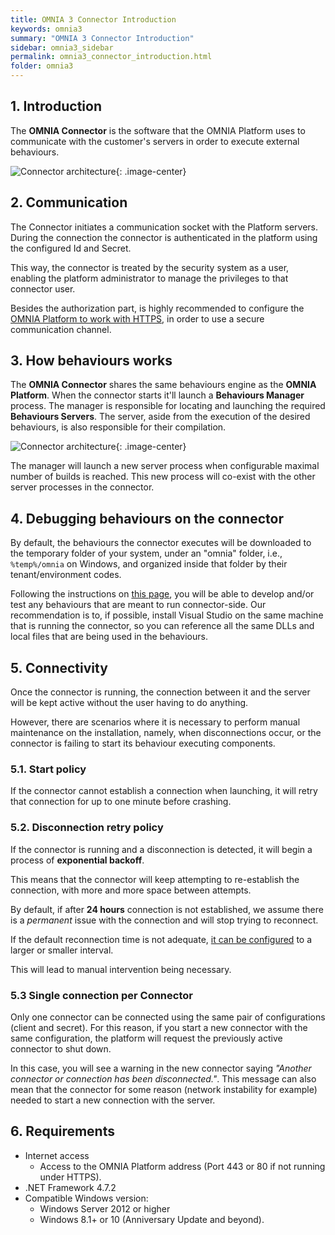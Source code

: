 ```yaml
---
title: OMNIA 3 Connector Introduction
keywords: omnia3
summary: "OMNIA 3 Connector Introduction"
sidebar: omnia3_sidebar
permalink: omnia3_connector_introduction.html
folder: omnia3
---
```



## 1. Introduction

The **OMNIA Connector** is the software that the OMNIA Platform uses to communicate with the customer's servers in order to execute external behaviours. 

![Connector architecture](images\connector.png){: .image-center}

## 2. Communication
The Connector initiates a communication socket with the Platform servers. During the connection the connector is authenticated in the platform using the configured Id and Secret. 

This way, the connector is treated by the security system as a user, enabling the platform administrator to manage the privileges to that connector user.

Besides the authorization part, is highly recommended to configure the [OMNIA Platform to work with HTTPS](omnia3_deploymenttutorial.html#53-configure-https), in order to use a secure communication channel.

## 3. How behaviours works
The **OMNIA Connector** shares the same behaviours engine as the **OMNIA Platform**. When the connector starts it'll launch a **Behaviours Manager** process. The manager is responsible for locating and launching the required **Behaviours Servers**. The server, aside from the execution of the desired behaviours, is also responsible for their compilation.

![Connector architecture](images\connector_arch.jpg){: .image-center}

The manager will launch a new server process when configurable maximal number of builds is reached. This new process will co-exist with the other server processes in the connector.

## 4. Debugging behaviours on the connector
By default, the behaviours the connector executes will be downloaded to the temporary folder of your system, under an "omnia" folder, i.e., `%temp%/omnia` on Windows, and organized inside that folder by their tenant/environment codes.

Following the instructions on [this page]( omnia3_modeler_developingbehaviours.html), you will be able to develop and/or test any behaviours that are meant to run connector-side. Our recommendation is to, if possible, install Visual Studio on the same machine that is running the connector, so you can reference all the same DLLs and local files that are being used in the behaviours.

## 5. Connectivity
Once the connector is running, the connection between it and the server will be kept active without the user having to do anything. 

However, there are scenarios where it is necessary to perform manual maintenance on the installation, namely, when disconnections occur, or the connector is failing to start its behaviour executing components.

### 5.1. Start policy
If the connector cannot establish a connection when launching, it will retry that connection for up to one minute before crashing. 

### 5.2. Disconnection retry policy
If the connector is running and a disconnection is detected, it will begin a process of **exponential backoff**. 

This means that the connector will keep attempting to re-establish the connection, with more and more space between attempts. 

By default, if after **24 hours** connection is not established, we assume there is a _permanent_ issue with the connection and will stop trying to reconnect.

If the default reconnection time is not adequate, [it can be configured](omnia3_connector_install.html#2-configure-connector) to a larger or smaller interval.

This will lead to manual intervention being necessary.

### 5.3 Single connection per Connector
Only one connector can be connected using the same pair of configurations (client and secret). For this reason, if you start a new connector with the same configuration, the platform will request the previously active connector to shut down. 

In this case, you will see a warning in the new connector saying *"Another connector or connection has been disconnected."*. This message can also mean that the connector for some reason (network instability for example) needed to start a new connection with the server.

## 6. Requirements

* Internet access
    - Access to the OMNIA Platform address (Port 443 or 80 if not running under HTTPS).
* .NET Framework 4.7.2
* Compatible Windows version:
    - Windows Server 2012 or higher
    - Windows 8.1+ or 10 (Anniversary Update and beyond).